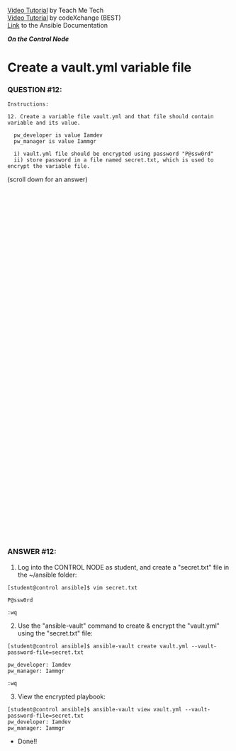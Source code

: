 <a href="https://www.youtube.com/watch?v=Hfdhnn3bHdw&list=PLYB6dfdhWDePZf4fd4YgGGtSX_vHKv5vz&index=15">Video Tutorial</a> by Teach Me Tech \
<a href="https://www.youtube.com/watch?v=ZRWzucbEoVU&list=PLL_setXLS0tiYMipvQI4oUGkJwhOhn42J&index=12">Video Tutorial</a> by codeXchange (BEST) \
<a href="https://docs.ansible.com/ansible/latest/vault_guide/vault_using_encrypted_content.html#passing-a-single-password">Link</a> to the Ansible Documentation

***On the Control Node***

# Create a vault.yml variable file
### QUESTION #12:
```
Instructions:

﻿12. Create a variable file vault.yml and that file should contain variable and its value.

  pw_developer is value Iamdev
  pw_manager is value Iammgr

  i) vault.yml file should be encrypted using password "P@ssw0rd"
  ii) store password in a file named secret.txt, which is used to encrypt the variable file.
```

(scroll down for an answer)
<br/><br/><br/><br/><br/><br/><br/><br/><br/><br/><br/><br/><br/><br/><br/><br/><br/><br/><br/><br/><br/><br/><br/><br/>
<br/><br/><br/><br/><br/><br/><br/><br/><br/><br/><br/><br/><br/><br/><br/><br/><br/><br/><br/><br/><br/><br/><br/><br/>

### ANSWER #12:
1) Log into the CONTROL NODE as student, and create a "secret.txt" file in the ~/ansible folder:
```
[student@control ansible]$ vim secret.txt

P@ssw0rd

:wq
```

2) Use the "ansible-vault" command to create & encrypt the "vault.yml" using the "secret.txt" file:
```
[student@control ansible]$ ansible-vault create vault.yml --vault-password-file=secret.txt

pw_developer: Iamdev
pw_manager: Iammgr

:wq
``` 

3) View the encrypted playbook:
```
[student@control ansible]$ ansible-vault view vault.yml --vault-password-file=secret.txt
pw_developer: Iamdev
pw_manager: Iammgr
```

* Done!!

